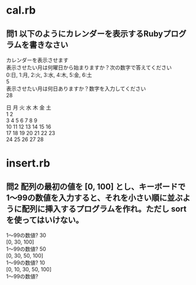 # cal.rb

## 問1 以下のようにカレンダーを表示するRubyプログラムを書きなさい

カレンダーを表示させます  
表示させたい月は何曜日から始まりますか？次の数字で答えてください  
0:日, 1:月, 2:火, 3:水, 4:木, 5:金, 6:土  
5  
表示させたい月は何日ありますか？数字を入力してください  
28  

日 月 火 水 木 金 土  
               1  2  
3  4  5  6  7  8  9  
10 11 12 13 14 15 16  
17 18 19 20 21 22 23  
24 25 26 27 28  


# insert.rb

## 問2 配列の最初の値を [0, 100] とし、キーボードで1〜99の数値を入力すると、それを小さい順に並ぶように配列に挿入するプログラムを作れ。ただし sort を使ってはいけない。

1〜99の数値? 30  
[0, 30, 100]  
1〜99の数値? 50  
[0, 30, 50, 100]  
1〜99の数値? 10  
[0, 10, 30, 50, 100]  
1〜99の数値?  
